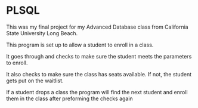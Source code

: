 # PLSQL
This was my final project for my Advanced Database class from California State University Long Beach.

This program is set up to allow a student to enroll in a class.

It goes through and checks to make sure the student meets the parameters to enroll.

It also checks to make sure the class has seats available. If not, the student gets put on the waitlist.

If a student drops a class the program will find the next student and enroll them in the class after preforming the checks again

